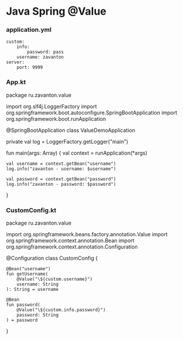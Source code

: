 # Java Spring @Value

### application.yml
```
custom:
    info:
        password: pass
    username: zavanton
server:
    port: 9999

```



### App.kt
package ru.zavanton.value

import org.slf4j.LoggerFactory
import org.springframework.boot.autoconfigure.SpringBootApplication
import org.springframework.boot.runApplication

@SpringBootApplication
class ValueDemoApplication

private val log = LoggerFactory.getLogger("main")

fun main(args: Array<String>) {
val context = runApplication<ValueDemoApplication>(*args)

    val username = context.getBean("username")
    log.info("zavanton - username: $username")

    val password = context.getBean("password")
    log.info("zavanton - password: $password")
}












### CustomConfig.kt
package ru.zavanton.value

import org.springframework.beans.factory.annotation.Value
import org.springframework.context.annotation.Bean
import org.springframework.context.annotation.Configuration

@Configuration
class CustomConfig {

    @Bean("username")
    fun getUsername(
        @Value("\${custom.username}")
        username: String
    ): String = username

    @Bean
    fun password(
        @Value("\${custom.info.password}")
        password: String
    ) = password
}
